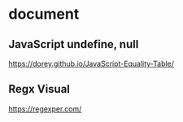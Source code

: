 # document


## JavaScript undefine, null
https://dorey.github.io/JavaScript-Equality-Table/

## Regx Visual
https://regexper.com/
